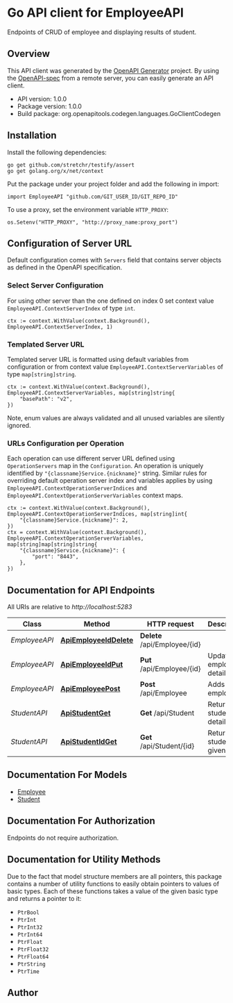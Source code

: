 # Go API client for EmployeeAPI

Endpoints of CRUD of employee and displaying results of student.

## Overview
This API client was generated by the [OpenAPI Generator](https://openapi-generator.tech) project.  By using the [OpenAPI-spec](https://www.openapis.org/) from a remote server, you can easily generate an API client.

- API version: 1.0.0
- Package version: 1.0.0
- Build package: org.openapitools.codegen.languages.GoClientCodegen

## Installation

Install the following dependencies:

```shell
go get github.com/stretchr/testify/assert
go get golang.org/x/net/context
```

Put the package under your project folder and add the following in import:

```golang
import EmployeeAPI "github.com/GIT_USER_ID/GIT_REPO_ID"
```

To use a proxy, set the environment variable `HTTP_PROXY`:

```golang
os.Setenv("HTTP_PROXY", "http://proxy_name:proxy_port")
```

## Configuration of Server URL

Default configuration comes with `Servers` field that contains server objects as defined in the OpenAPI specification.

### Select Server Configuration

For using other server than the one defined on index 0 set context value `EmployeeAPI.ContextServerIndex` of type `int`.

```golang
ctx := context.WithValue(context.Background(), EmployeeAPI.ContextServerIndex, 1)
```

### Templated Server URL

Templated server URL is formatted using default variables from configuration or from context value `EmployeeAPI.ContextServerVariables` of type `map[string]string`.

```golang
ctx := context.WithValue(context.Background(), EmployeeAPI.ContextServerVariables, map[string]string{
	"basePath": "v2",
})
```

Note, enum values are always validated and all unused variables are silently ignored.

### URLs Configuration per Operation

Each operation can use different server URL defined using `OperationServers` map in the `Configuration`.
An operation is uniquely identified by `"{classname}Service.{nickname}"` string.
Similar rules for overriding default operation server index and variables applies by using `EmployeeAPI.ContextOperationServerIndices` and `EmployeeAPI.ContextOperationServerVariables` context maps.

```golang
ctx := context.WithValue(context.Background(), EmployeeAPI.ContextOperationServerIndices, map[string]int{
	"{classname}Service.{nickname}": 2,
})
ctx = context.WithValue(context.Background(), EmployeeAPI.ContextOperationServerVariables, map[string]map[string]string{
	"{classname}Service.{nickname}": {
		"port": "8443",
	},
})
```

## Documentation for API Endpoints

All URIs are relative to *http://localhost:5283*

Class | Method | HTTP request | Description
------------ | ------------- | ------------- | -------------
*EmployeeAPI* | [**ApiEmployeeIdDelete**](docs/EmployeeAPI.md#apiemployeeiddelete) | **Delete** /api/Employee/{id} | 
*EmployeeAPI* | [**ApiEmployeeIdPut**](docs/EmployeeAPI.md#apiemployeeidput) | **Put** /api/Employee/{id} | Updates employee details
*EmployeeAPI* | [**ApiEmployeePost**](docs/EmployeeAPI.md#apiemployeepost) | **Post** /api/Employee | Adds new employee
*StudentAPI* | [**ApiStudentGet**](docs/StudentAPI.md#apistudentget) | **Get** /api/Student | Returns all student details
*StudentAPI* | [**ApiStudentIdGet**](docs/StudentAPI.md#apistudentidget) | **Get** /api/Student/{id} | Returns student of given id


## Documentation For Models

 - [Employee](docs/Employee.md)
 - [Student](docs/Student.md)


## Documentation For Authorization

Endpoints do not require authorization.


## Documentation for Utility Methods

Due to the fact that model structure members are all pointers, this package contains
a number of utility functions to easily obtain pointers to values of basic types.
Each of these functions takes a value of the given basic type and returns a pointer to it:

* `PtrBool`
* `PtrInt`
* `PtrInt32`
* `PtrInt64`
* `PtrFloat`
* `PtrFloat32`
* `PtrFloat64`
* `PtrString`
* `PtrTime`

## Author




